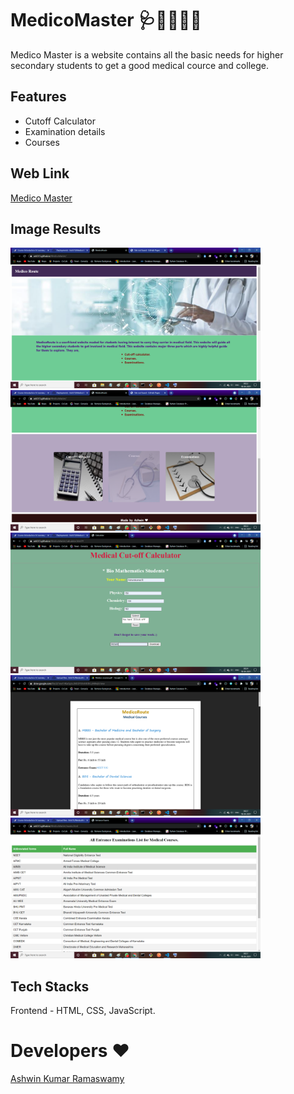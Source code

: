 # MedicoMaster  🩺👩‍🔬👨‍🔬
Medico Master is a website contains all the basic needs for higher secondary students to get a good medical cource and college.

## Features
- Cutoff Calculator
- Examination details
- Courses 

## Web Link

[Medico Master](https://ash515.github.io/MedicoMaster/)

## Image Results

<img src="Output Images/OP1.png" width="400px">   <img src="Output Images/OP2.png" width="400px">
<img src="Output Images/OP3.png" width="400px">   <img src="Output Images/OP4.png" width="400px">
<img src="Output Images/OP5.png" width="400px">   

## Tech Stacks
Frontend - HTML, CSS, JavaScript.

# Developers ❤
[Ashwin Kumar Ramaswamy](https://github.com/Ash515)





